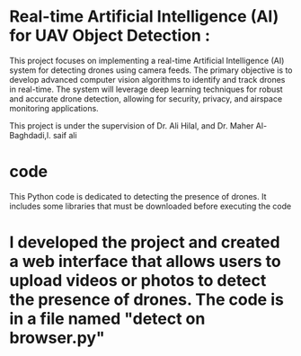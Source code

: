 # Real-time Artificial Intelligence (AI) for UAV Object Detection :
This project focuses on implementing a real-time Artificial Intelligence (AI) system for detecting drones using camera feeds.
The primary objective is to develop advanced computer vision algorithms to identify and track drones in real-time.
The system will leverage deep learning techniques for robust and accurate drone detection, allowing for security, privacy, and airspace monitoring applications.

This project is under the supervision of Dr. Ali Hilal, and Dr. Maher Al-Baghdadi,l. saif ali 

# code 
This Python code is dedicated to detecting the presence of drones. It includes some libraries that must be downloaded before executing the code


# I developed the project and created a web interface that allows users to upload videos or photos to detect the presence of drones. The code is in a file named "detect on browser.py"
